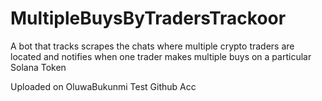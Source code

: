 # MultipleBuysByTradersTrackoor

A bot that tracks scrapes the chats where multiple crypto traders are located and notifies when one trader makes multiple buys on a particular Solana Token

Uploaded on OluwaBukunmi Test Github Acc
